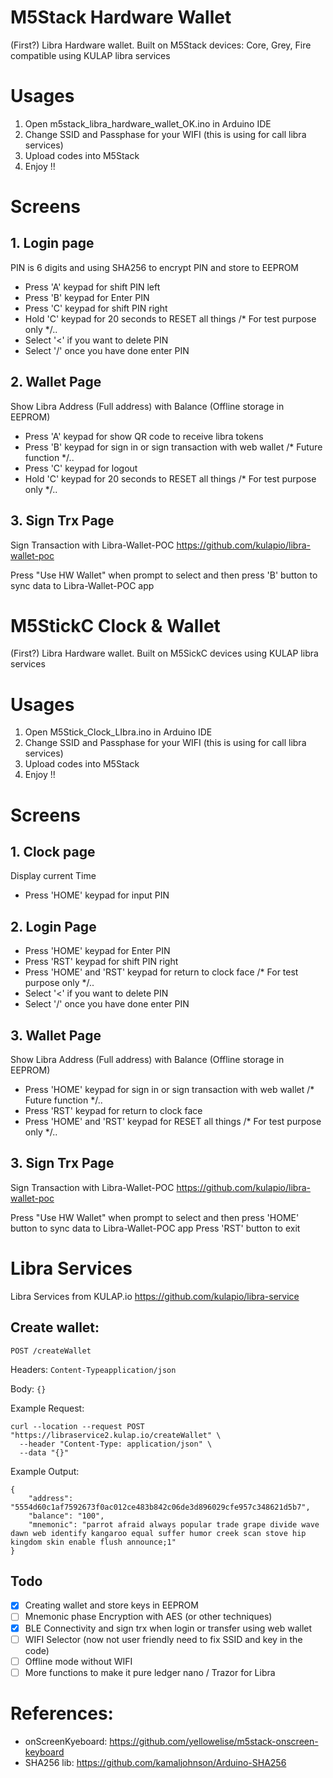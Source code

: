 # M5Stack Hardware Wallet

(First?) Libra Hardware wallet. Built on M5Stack devices: Core, Grey, Fire compatible using KULAP libra services

# Usages
1. Open m5stack_libra_hardware_wallet_OK.ino in Arduino IDE
2. Change SSID and Passphase for your WIFI (this is using for call libra services)
3. Upload codes into M5Stack
3. Enjoy !!

# Screens
## 1. Login page
  
  PIN is 6 digits and using SHA256 to encrypt PIN and store to EEPROM

  - Press 'A' keypad for shift PIN left
  - Press 'B' keypad for Enter PIN
  - Press 'C' keypad for shift PIN right
  - Hold 'C' keypad for 20 seconds to RESET all things  /* For test purpose only */..
  - Select '<' if you want to delete PIN
  - Select '/' once you have done enter PIN

## 2. Wallet Page

  Show Libra Address (Full address) with Balance (Offline storage in EEPROM)

  - Press 'A' keypad for show QR code to receive libra tokens
  - Press 'B' keypad for sign in or sign transaction with web wallet  /* Future function */..
  - Press 'C' keypad for logout
  - Hold 'C' keypad for 20 seconds to RESET all things  /* For test purpose only */..

## 3. Sign Trx Page

  Sign Transaction with Libra-Wallet-POC
  https://github.com/kulapio/libra-wallet-poc

  Press "Use HW Wallet" when prompt to select and then press 'B' button to sync data to Libra-Wallet-POC app

# M5StickC Clock & Wallet

(First?) Libra Hardware wallet. Built on M5SickC devices using KULAP libra services

# Usages
1. Open M5Stick_Clock_LIbra.ino in Arduino IDE
2. Change SSID and Passphase for your WIFI (this is using for call libra services)
3. Upload codes into M5Stack
3. Enjoy !!

# Screens
## 1. Clock page
  
  Display current Time

  - Press 'HOME' keypad for input PIN

## 2. Login Page

  - Press 'HOME' keypad for Enter PIN
  - Press 'RST' keypad for shift PIN right
  - Press 'HOME' and 'RST' keypad for return to clock face  /* For test purpose only */..
  - Select '<' if you want to delete PIN
  - Select '/' once you have done enter PIN

## 3. Wallet Page

  Show Libra Address (Full address) with Balance (Offline storage in EEPROM)

  - Press 'HOME' keypad for sign in or sign transaction with web wallet  /* Future function */..
  - Press 'RST' keypad for return to clock face
  - Press 'HOME' and 'RST' keypad for RESET all things  /* For test purpose only */..

## 3. Sign Trx Page

  Sign Transaction with Libra-Wallet-POC
  https://github.com/kulapio/libra-wallet-poc

  Press "Use HW Wallet" when prompt to select and then press 'HOME' button to sync data to Libra-Wallet-POC app
  Press 'RST' button to exit

# Libra Services

Libra Services from KULAP.io 
https://github.com/kulapio/libra-service

## Create wallet:
```POST /createWallet```

Headers: ```Content-Typeapplication/json```

Body: ```{}```

Example Request:
```
curl --location --request POST "https://libraservice2.kulap.io/createWallet" \
  --header "Content-Type: application/json" \
  --data "{}"
```

Example Output:
```
{
    "address": "5554d60c1af7592673f0ac012ce483b842c06de3d896029cfe957c348621d5b7",
    "balance": "100",
    "mnemonic": "parrot afraid always popular trade grape divide wave dawn web identify kangaroo equal suffer humor creek scan stove hip kingdom skin enable flush announce;1"
}
```
## Todo
- [X] Creating wallet and store keys in EEPROM
- [ ] Mnemonic phase Encryption with AES (or other techniques)
- [X] BLE Connectivity and sign trx when login or transfer using web wallet
- [ ] WIFI Selector (now not user friendly need to fix SSID and key in the code)
- [ ] Offline mode without WIFI
- [ ] More functions to make it pure ledger nano / Trazor for Libra

# References:
- onScreenKyeboard: https://github.com/yellowelise/m5stack-onscreen-keyboard
- SHA256 lib: https://github.com/kamaljohnson/Arduino-SHA256
